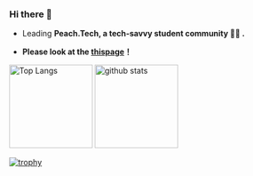 ### Hi there 👋

- Leading **Peach.Tech, a tech-savvy student community 👨‍💻 .**

- **Please look at the [thispage](https://yuto-portfolio-five.vercel.app/)！**


<!--
**yuto99999/yuto99999** is a ✨ _special_ ✨ repository because its `README.md` (this file) appears on your GitHub profile.

Here are some ideas to get you started:

- 🔭 I’m currently working on ...
- 🌱 I’m currently learning ...
- 👯 I’m looking to collaborate on ...
- 🤔 I’m looking for help with ...
- 💬 Ask me about ...
- 📫 How to reach me: ...
- 😄 Pronouns: ...
- ⚡ Fun fact: ...
-->
<p align="left"> 
  <img alt="Top Langs" height="150px" src="https://github-readme-stats.vercel.app/api/top-langs/?username=yuto99999&layout=compact&show_icons=true&theme=onedark" />
  <img alt="github stats" height="150px" src="https://github-readme-stats.vercel.app/api?username=yuto99999&theme=onedark&show_icons=ture" />
</p>

[![trophy](https://github-profile-trophy.vercel.app/?username=yuto99999)](https://github.com/ryo-ma/github-profile-trophy)
